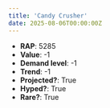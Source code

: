 ```yaml
---
title: 'Candy Crusher'
date: 2025-08-06T00:00:00Z
---
```

- **RAP**: 5285
- **Value**: -1
- **Demand level**: -1
- **Trend**: -1
- **Projected?**: True
- **Hyped?**: True
- **Rare?**: True
